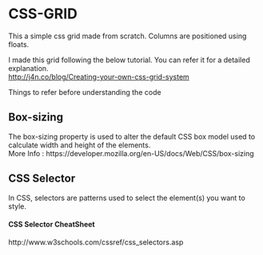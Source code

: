 # CSS-GRID

This a simple css grid made from scratch. Columns are positioned using floats.

I made this grid following the below tutorial. You can refer it for a detailed explanation.</br>
http://j4n.co/blog/Creating-your-own-css-grid-system

Things to refer before understanding the code

<h2>Box-sizing</h2>
The box-sizing property is used to alter the default CSS box model used to calculate width and height of the elements.</br>
More Info : https://developer.mozilla.org/en-US/docs/Web/CSS/box-sizing

<h2>CSS Selector</h2>
In CSS, selectors are patterns used to select the element(s) you want to style.</br>
<h4>CSS Selector CheatSheet</h4>
http://www.w3schools.com/cssref/css_selectors.asp
